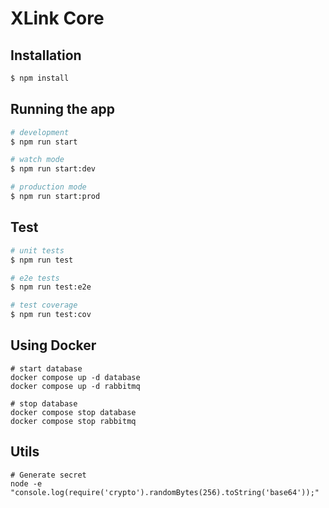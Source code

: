 # XLink Core

## Installation

```bash
$ npm install
```

## Running the app

```bash
# development
$ npm run start

# watch mode
$ npm run start:dev

# production mode
$ npm run start:prod
```

## Test

```bash
# unit tests
$ npm run test

# e2e tests
$ npm run test:e2e

# test coverage
$ npm run test:cov
```

## Using Docker
```shell
# start database
docker compose up -d database
docker compose up -d rabbitmq

# stop database
docker compose stop database
docker compose stop rabbitmq
```

## Utils
```shell
# Generate secret
node -e "console.log(require('crypto').randomBytes(256).toString('base64'));"
```

